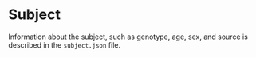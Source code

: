 # Subject

Information about the subject, such as genotype, age, sex, and source is described in the `subject.json` file. 
